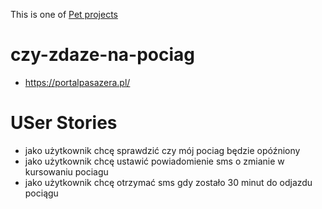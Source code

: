 This is one of [Pet projects](https://github.com/maciejjankowski/learn-to-code/wiki/Pet-projects)
# czy-zdaze-na-pociag


* https://portalpasazera.pl/


# USer Stories

* jako użytkownik chcę sprawdzić czy mój pociag będzie opóźniony
* jako użytkownik chcę ustawić powiadomienie sms o zmianie w kursowaniu pociagu
* jako użytkownik chcę otrzymać sms gdy zostało 30 minut do odjazdu pociągu
